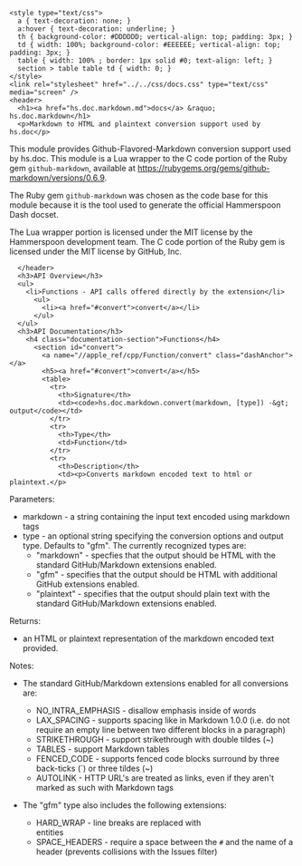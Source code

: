     <style type="text/css">
      a { text-decoration: none; }
      a:hover { text-decoration: underline; }
      th { background-color: #DDDDDD; vertical-align: top; padding: 3px; }
      td { width: 100%; background-color: #EEEEEE; vertical-align: top; padding: 3px; }
      table { width: 100% ; border: 1px solid #0; text-align: left; }
      section > table table td { width: 0; }
    </style>
    <link rel="stylesheet" href="../../css/docs.css" type="text/css" media="screen" />
    <header>
      <h1><a href="hs.doc.markdown.md">docs</a> &raquo; hs.doc.markdown</h1>
      <p>Markdown to HTML and plaintext conversion support used by hs.doc</p>
<p>This module provides Github-Flavored-Markdown conversion support used by hs.doc.  This module is a Lua wrapper to the C code portion of the Ruby gem <code>github-markdown</code>, available at <a href="https://rubygems.org/gems/github-markdown/versions/0.6.9">https://rubygems.org/gems/github-markdown/versions/0.6.9</a>.</p>
<p>The Ruby gem <code>github-markdown</code> was chosen as the code base for this module because it is the tool used to generate the official Hammerspoon Dash docset.</p>
<p>The Lua wrapper portion is licensed under the MIT license by the Hammerspoon development team.  The C code portion of the Ruby gem is licensed under the MIT license by GitHub, Inc.</p>

      </header>
      <h3>API Overview</h3>
      <ul>
        <li>Functions - API calls offered directly by the extension</li>
          <ul>
            <li><a href="#convert">convert</a></li>
          </ul>
      </ul>
      <h3>API Documentation</h3>
        <h4 class="documentation-section">Functions</h4>
          <section id="convert">
            <a name="//apple_ref/cpp/Function/convert" class="dashAnchor"></a>
            <h5><a href="#convert">convert</a></h5>
            <table>
              <tr>
                <th>Signature</th>
                <td><code>hs.doc.markdown.convert(markdown, [type]) -&gt; output</code></td>
              </tr>
              <tr>
                <th>Type</th>
                <td>Function</td>
              </tr>
              <tr>
                <th>Description</th>
                <td><p>Converts markdown encoded text to html or plaintext.</p>
<p>Parameters:</p>
<ul>
<li>markdown - a string containing the input text encoded using markdown tags</li>
<li>type     - an optional string specifying the conversion options and output type.  Defaults to "gfm".  The currently recognized types are:<ul>
<li>"markdown"  - specfies that the output should be HTML with the standard GitHub/Markdown extensions enabled.</li>
<li>"gfm"       - specifies that the output should be HTML with additional GitHub extensions enabled.</li>
<li>"plaintext" - specifies that the output should plain text with the standard GitHub/Markdown extensions enabled.</li>
</ul>
</li>
</ul>
<p>Returns:</p>
<ul>
<li>an HTML or plaintext representation of the markdown encoded text provided.</li>
</ul>
<p>Notes:</p>
<ul>
<li><p>The standard GitHub/Markdown extensions enabled for all conversions are:</p>
<ul>
<li>NO_INTRA_EMPHASIS -  disallow emphasis inside of words</li>
<li>LAX_SPACING       - supports spacing like in Markdown 1.0.0 (i.e. do not require an empty line between two different blocks in a paragraph)</li>
<li>STRIKETHROUGH     - support strikethrough with double tildes (~)</li>
<li>TABLES            - support Markdown tables</li>
<li>FENCED_CODE       - supports fenced code blocks surround by three back-ticks (`) or three tildes (~)</li>
<li>AUTOLINK          - HTTP URL's are treated as links, even if they aren't marked as such with Markdown tags</li>
</ul>
</li>
<li><p>The "gfm" type also includes the following extensions:</p>
<ul>
<li>HARD_WRAP     - line breaks are replaced with <br> entities</li>
<li>SPACE_HEADERS - require a space between the <code>#</code> and the name of a header (prevents collisions with the Issues filter)</li>
</ul>
</li>
</ul>
</td>
              </tr>
            </table>
          </section>
